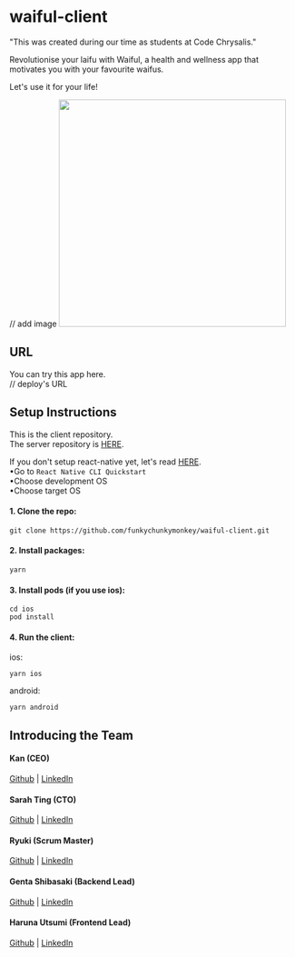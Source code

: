 # waiful-client

"This was created during our time as students at Code Chrysalis."

Revolutionise your laifu with Waiful, a health and wellness app that motivates you with your favourite waifus.

Let's use it for your life!

// add image
<img src="url" width="400px">

## URL

You can try this app here.  
// deploy's URL

## Setup Instructions

This is the client repository.  
The server repository is <a href=https://github.com/funkychunkymonkey/waiful-backend.git>HERE</a>.

If you don't setup react-native yet, let's read <a href=https://reactnative.dev/docs/getting-started>HERE</a>.  
 •Go to `React Native CLI Quickstart`  
 •Choose development OS  
 •Choose target OS

#### 1. Clone the repo:

```
git clone https://github.com/funkychunkymonkey/waiful-client.git
```

#### 2. Install packages:

```
yarn
```

#### 3. Install pods (if you use ios):

```
cd ios
pod install
```

#### 4. Run the client:

ios:

```
yarn ios
```

android:

```
yarn android
```

## Introducing the Team

#### Kan (CEO)

[Github]() | [LinkedIn]()

#### Sarah Ting (CTO)

[Github](https://github.com/sarahjting) | [LinkedIn](https://www.linkedin.com/in/sarahjting/)

#### Ryuki (Scrum Master)

[Github]() | [LinkedIn]()

#### Genta Shibasaki (Backend Lead)

[Github]() | [LinkedIn]()

#### Haruna Utsumi (Frontend Lead)

[Github](https://github.com/harunamarun) | [LinkedIn](linkedin.com/in/harunamarun/)
